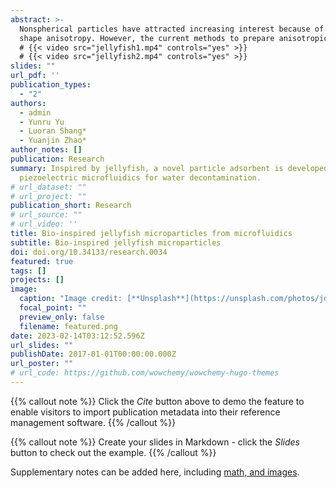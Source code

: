 ```yaml
---
abstract: >-
  Nonspherical particles have attracted increasing interest because of their
  shape anisotropy. However, the current methods to prepare anisotropic particles suffer from complex generation processes and limited shape diversity. Here, we develop a piezoelectric microfluidic system to generate complex flow configurations and fabricate jellyfish-like microparticles. In this delicate system, the piezoelectric vibration could evolve a jellyfish-like flow configuration in the microchannel and the in situ photopolymerization could instantly capture the flow architecture. The sizes and morphologies of the particles are precisely controlled by tuning the piezoelectric and microfluidic parameters. Furthermore, multi-compartmental microparticles with a dual-layer structure are achieved by modifying the injecting channel geometry. Moreover, such unique a shape endows the particles with flexible motion ability especially when stimuliresponsive materials are incorporated. On the basis of that, we demonstrate the capability of the jellyfish-like microparticles in highly efficient adsorption of organic pollutants under external control. Thus, it is believed that such jellyfish-like microparticles are highly versatile in potential applications and the piezoelectricintegrated microfluidic strategy could open an avenue for the creation of such anisotropic particles.
  # {{< video src="jellyfish1.mp4" controls="yes" >}}
  # {{< video src="jellyfish2.mp4" controls="yes" >}}
slides: ""
url_pdf: ''
publication_types:
  - "2"
authors:
  - admin
  - Yunru Yu
  - Luoran Shang*
  - Yuanjin Zhao*
author_notes: []
publication: Research
summary: Inspired by jellyfish, a novel particle adsorbent is developed using
  piezoelectric microfluidics for water decontamination.
# url_dataset: ""
# url_project: ""
publication_short: Research
# url_source: ""
# url_video: ''
title: Bio-inspired jellyfish microparticles from microfluidics
subtitle: Bio-inspired jellyfish microparticles
doi: doi.org/10.34133/research.0034
featured: true
tags: []
projects: []
image:
  caption: "Image credit: [**Unsplash**](https://unsplash.com/photos/jdD8gXaTZsc)"
  focal_point: ""
  preview_only: false
  filename: featured.png
date: 2023-02-14T03:12:52.596Z
url_slides: ""
publishDate: 2017-01-01T00:00:00.000Z
url_poster: ""
# url_code: https://github.com/wowchemy/wowchemy-hugo-themes
---
```


{{% callout note %}}
Click the *Cite* button above to demo the feature to enable visitors to import publication metadata into their reference management software.
{{% /callout %}}

{{% callout note %}}
Create your slides in Markdown - click the *Slides* button to check out the example.
{{% /callout %}}

Supplementary notes can be added here, including [math, and images](https://wowchemy.com/docs/writing-markdown-latex/).
